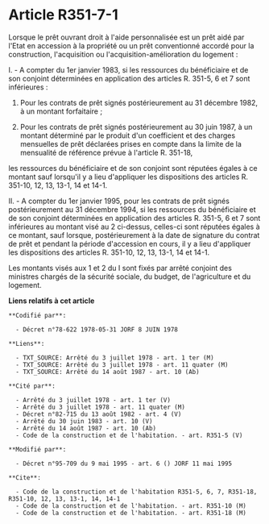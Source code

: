 # Article R351-7-1

Lorsque le prêt ouvrant droit à l'aide personnalisée est un prêt aidé par l'Etat en accession à la propriété ou un prêt
conventionné accordé pour la construction, l'acquisition ou l'acquisition-amélioration du logement :

I. - A compter du 1er janvier 1983, si les ressources du bénéficiaire et de son conjoint déterminées en application des
articles R. 351-5, 6 et 7 sont inférieures :

1. Pour les contrats de prêt signés postérieurement au 31 décembre 1982, à un montant forfaitaire ;

2. Pour les contrats de prêt signés postérieurement au 30 juin 1987, à un montant déterminé par le produit d'un coefficient
et des charges mensuelles de prêt déclarées prises en compte dans la limite de la mensualité de référence prévue à l'article
R. 351-18,

les ressources du bénéficiaire et de son conjoint sont réputées égales à ce montant sauf lorsqu'il y a lieu d'appliquer les
dispositions des articles R. 351-10, 12, 13, 13-1, 14 et 14-1.

II. - A compter du 1er janvier 1995, pour les contrats de prêt signés postérieurement au 31 décembre 1994, si les ressources
du bénéficiaire et de son conjoint déterminées en application des articles R. 351-5, 6 et 7 sont inférieures au montant visé
au 2 ci-dessus, celles-ci sont réputées égales à ce montant, sauf lorsque, postérieurement à la date de signature du contrat
de prêt et pendant la période d'accession en cours, il y a lieu d'appliquer les dispositions des articles R. 351-10, 12, 13,
13-1, 14 et 14-1.

Les montants visés aux 1 et 2 du I sont fixés par arrêté conjoint des ministres chargés de la sécurité sociale, du budget, de
l'agriculture et du logement.

**Liens relatifs à cet article**

	**Codifié par**:

	  - Décret n°78-622 1978-05-31 JORF 8 JUIN 1978

	**Liens**:

	  - TXT_SOURCE: Arrêté du 3 juillet 1978 - art. 1 ter (M)
	  - TXT_SOURCE: Arrêté du 3 juillet 1978 - art. 11 quater (M)
	  - TXT_SOURCE: Arrêté du 14 août 1987 - art. 10 (Ab)

	**Cité par**:

	  - Arrêté du 3 juillet 1978 - art. 1 ter (V)
	  - Arrêté du 3 juillet 1978 - art. 11 quater (M)
	  - Décret n°82-715 du 13 août 1982 - art. 4 (V)
	  - Arrêté du 30 juin 1983 - art. 10 (V)
	  - Arrêté du 14 août 1987 - art. 10 (Ab)
	  - Code de la construction et de l'habitation. - art. R351-5 (V)

	**Modifié par**:

	  - Décret n°95-709 du 9 mai 1995 - art. 6 () JORF 11 mai 1995

	**Cite**:

	  - Code de la construction et de l'habitation R351-5, 6, 7, R351-18, R351-10, 12, 13, 13-1, 14, 14-1
	  - Code de la construction et de l'habitation. - art. R351-10 (M)
	  - Code de la construction et de l'habitation. - art. R351-18 (M)
